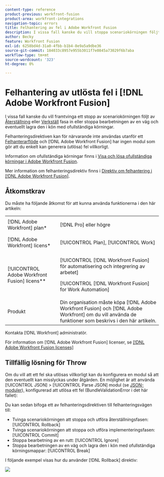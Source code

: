 ```yaml
---
content-type: reference
product-previous: workfront-fusion
product-area: workfront-integrations
navigation-topic: errors
title: Felhantering av fel i Adobe Workfront Fusion
description: I vissa fall kanske du vill stoppa scenariokörningen följt av återställnings- eller implementeringsfasen eller stoppa bearbetningen av en väg och eventuellt lagra den i kön för Visa och lösa ofullständiga körningar i Adobe Workfront Fusion.
author: Becky
feature: Workfront Fusion
exl-id: 6258bd4d-31a0-4fbb-b1b4-8e9a5a9dbe36
source-git-commit: 184033c8957e955b3011f7e0845a73029f6b7aba
workflow-type: tm+mt
source-wordcount: '323'
ht-degree: 0%

---
```


# Felhantering av utlösta fel i [!DNL Adobe Workfront Fusion]

I vissa fall kanske du vill framtvinga ett stopp av scenariokörningen följt av [Återställning](../../workfront-fusion/scenarios/scenario-execution-cycles-phases.md#rollback) eller [Verkställ](../../workfront-fusion/scenarios/scenario-execution-cycles-phases.md#commit) fasa in eller stoppa bearbetningen av en väg och eventuellt lagra den i kön med ofullständiga körningar.

Felhanteringsdirektiven kan för närvarande inte användas utanför ett [Felhanterarflöde](../../workfront-fusion/errors/error-handling.md#error) och [!DNL Adobe Workfront Fusion] har ingen modul som gör att du enkelt kan generera (utlösa) fel villkorligt.

Information om ofullständiga körningar finns i [Visa och lösa ofullständiga körningar i Adobe Workfront Fusion](../../workfront-fusion/scenarios/view-and-resolve-incomplete-executions.md).

Mer information om felhanteringsdirektiv finns i [Direktiv om felhantering i [!DNL Adobe Workfront Fusion]](../../workfront-fusion/errors/directives-for-error-handling.md).

## Åtkomstkrav

Du måste ha följande åtkomst för att kunna använda funktionerna i den här artikeln:

<table style="table-layout:auto">
 <col> 
 <col> 
 <tbody> 
  <tr> 
   <td role="rowheader">[!DNL Adobe Workfront] plan*</td> 
   <td> <p>[!DNL Pro] eller högre</p> </td> 
  </tr> 
  <tr data-mc-conditions=""> 
   <td role="rowheader">[!DNL Adobe Workfront] licens*</td> 
   <td> <p>[!UICONTROL Plan], [!UICONTROL Work]</p> </td> 
  </tr> 
  <tr> 
   <td role="rowheader">[!UICONTROL Adobe Workfront Fusion] licens**</td> 
   <td> <p>[!UICONTROL [!DNL Workfront Fusion] för automatisering och integrering av arbetet] </p><p>[!UICONTROL [!DNL Workfront Fusion] for Work Automation]</p>  </td> 
  </tr> 
  <tr> 
   <td role="rowheader">Produkt</td> 
   <td>Din organisation måste köpa [!DNL Adobe Workfront Fusion] och [!DNL Adobe Workfront] om du vill använda de funktioner som beskrivs i den här artikeln.</td> 
  </tr> 
 </tbody> 
</table>

Kontakta [!DNL Workfront] administratör.

För information om [!DNL Adobe Workfront Fusion] licenser, se [[!DNL Adobe Workfront Fusion licenses]](../../workfront-fusion/get-started/license-automation-vs-integration.md)

## Tillfällig lösning för Throw

Om du vill att ett fel ska utlösas villkorligt kan du konfigurera en modul så att den eventuellt kan misslyckas under åtgärden. En möjlighet är att använda [!UICONTROL JSON] > [!UICONTROL Parse JSON] modul (se [JSON-moduler](../../workfront-fusion/apps-and-their-modules/json-modules.md)), konfigurerad att utlösa ett fel (BundleValidationError i det här fallet):

Du kan sedan bifoga ett av felhanteringsdirektiven till felhanteringsvägen till:

* Tvinga scenariokörningen att stoppa och utföra återställningsfasen: [!UICONTROL Rollback]
* Tvinga scenariokörningen att stoppa och utföra implementeringsfasen: [!UICONTROL Commit]
* Stoppa bearbetning av en rutt: [!UICONTROL Ignore]
* Stoppa bearbetningen av en väg och lagra den i kön med ofullständiga körningsmappar: [!UICONTROL Break]

I följande exempel visas hur du använder [!DNL Rollback] direktiv:

![](assets/rollback-directive-350x175.png)
